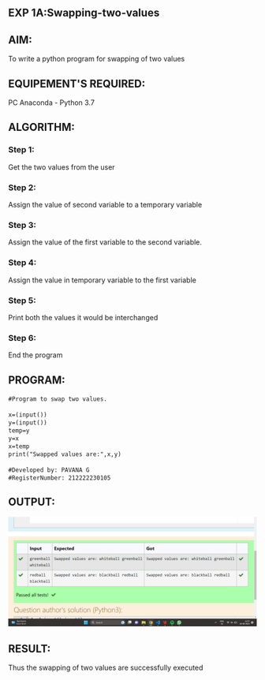 ## EXP 1A:Swapping-two-values
## AIM:

To write a python program for swapping of two values

## EQUIPEMENT'S REQUIRED: 
PC
Anaconda - Python 3.7

## ALGORITHM: 
### Step 1:
Get the two values from the user
### Step 2: 
Assign the value of second variable to a temporary variable 
### Step 3: 
Assign the value of the first variable to the second variable.
### Step 4:  
Assign the value in temporary variable to the first variable
### Step 5: 
Print both the values it would be interchanged
### Step 6: 
End the program

## PROGRAM:
```
#Program to swap two values.

x=(input())
y=(input())
temp=y
y=x
x=temp
print("Swapped values are:",x,y)

#Developed by: PAVANA G 
#RegisterNumber: 212222230105

```
## OUTPUT:
![Swapping-two-values](out.png)

## RESULT:
Thus the swapping of two values are successfully executed



